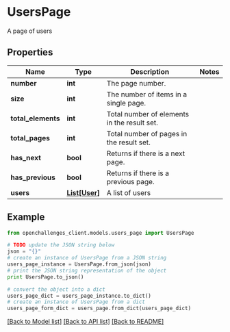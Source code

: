 # UsersPage

A page of users

## Properties
Name | Type | Description | Notes
------------ | ------------- | ------------- | -------------
**number** | **int** | The page number. | 
**size** | **int** | The number of items in a single page. | 
**total_elements** | **int** | Total number of elements in the result set. | 
**total_pages** | **int** | Total number of pages in the result set. | 
**has_next** | **bool** | Returns if there is a next page. | 
**has_previous** | **bool** | Returns if there is a previous page. | 
**users** | [**List[User]**](User.md) | A list of users | 

## Example

```python
from openchallenges_client.models.users_page import UsersPage

# TODO update the JSON string below
json = "{}"
# create an instance of UsersPage from a JSON string
users_page_instance = UsersPage.from_json(json)
# print the JSON string representation of the object
print UsersPage.to_json()

# convert the object into a dict
users_page_dict = users_page_instance.to_dict()
# create an instance of UsersPage from a dict
users_page_form_dict = users_page.from_dict(users_page_dict)
```
[[Back to Model list]](../README.md#documentation-for-models) [[Back to API list]](../README.md#documentation-for-api-endpoints) [[Back to README]](../README.md)


